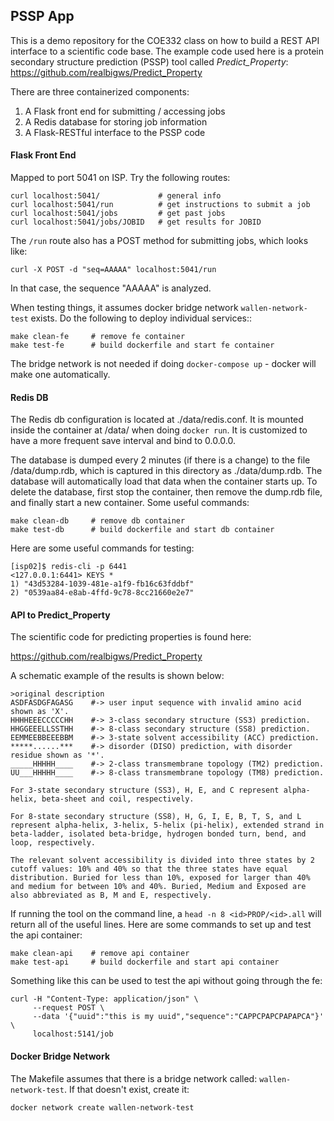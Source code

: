 ## PSSP App

This is a demo repository for the COE332 class on how to build a REST API interface to a
scientific code base. The example code used here is a protein secondary structure
prediction (PSSP) tool called *Predict_Property*: https://github.com/realbigws/Predict_Property

There are three containerized components:

1) A Flask front end for submitting / accessing jobs
2) A Redis database for storing job information
3) A Flask-RESTful interface to the PSSP code


#### Flask Front End

Mapped to port 5041 on ISP. Try the following routes:

```
curl localhost:5041/             # general info
curl localhost:5041/run          # get instructions to submit a job
curl localhost:5041/jobs         # get past jobs
curl localhost:5041/jobs/JOBID   # get results for JOBID
```

The `/run` route also has a POST method for submitting jobs, which looks like:

```
curl -X POST -d "seq=AAAAA" localhost:5041/run
```

In that case, the sequence "AAAAA" is analyzed.

When testing things, it assumes docker bridge network `wallen-network-test` exists.
Do the following to deploy individual services::

```
make clean-fe     # remove fe container
make test-fe      # build dockerfile and start fe container
```

The bridge network is not needed if doing `docker-compose up` - docker will make
one automatically.


#### Redis DB

The Redis db configuration is located at ./data/redis.conf. It is mounted
inside the container at /data/ when doing `docker run`. It is customized to have
a more frequent save interval and bind to 0.0.0.0.

The database is dumped every 2 minutes (if there is a change) to the file
/data/dump.rdb, which is captured in this directory as ./data/dump.rdb. The
database will automatically load that data when the container starts up. To 
delete the database, first stop the container, then remove the dump.rdb file,
and finally start a new container. Some useful commands:

```
make clean-db     # remove db container
make test-db      # build dockerfile and start db container
```

Here are some useful commands for testing:

```
[isp02]$ redis-cli -p 6441
<127.0.0.1:6441> KEYS *
1) "43d53284-1039-481e-a1f9-fb16c63fddbf" 
2) "0539aa84-e8ab-4ffd-9c78-8cc21660e2e7" 
```


#### API to Predict_Property

The scientific code for predicting properties is found here:

https://github.com/realbigws/Predict_Property

A schematic example of the results is shown below:
```
>original description
ASDFASDGFAGASG    #-> user input sequence with invalid amino acid shown as 'X'.
HHHHEEECCCCCHH    #-> 3-class secondary structure (SS3) prediction.
HHGGEEELLSSTHH    #-> 8-class secondary structure (SS8) prediction.
EEMMEEBBEEEBBM    #-> 3-state solvent accessibility (ACC) prediction.
*****......***    #-> disorder (DISO) prediction, with disorder residue shown as '*'.
_____HHHHH____    #-> 2-class transmembrane topology (TM2) prediction.               
UU___HHHHH____    #-> 8-class transmembrane topology (TM8) prediction.               

For 3-state secondary structure (SS3), H, E, and C represent alpha-helix, beta-sheet and coil, respectively.

For 8-state secondary structure (SS8), H, G, I, E, B, T, S, and L represent alpha-helix, 3-helix, 5-helix (pi-helix), extended strand in beta-ladder, isolated beta-bridge, hydrogen bonded turn, bend, and loop, respectively.

The relevant solvent accessibility is divided into three states by 2 cutoff values: 10% and 40% so that the three states have equal distribution. Buried for less than 10%, exposed for larger than 40% and medium for between 10% and 40%. Buried, Medium and Exposed are also abbreviated as B, M and E, respectively.
```

If running the tool on the command line, a `head -n 8 <id>PROP/<id>.all` will
return all of the useful lines. Here are some commands to set up and test the
api container:

```
make clean-api    # remove api container
make test-api     # build dockerfile and start api container
```

Something like this can be used to test the api without going through the fe:

```
curl -H "Content-Type: application/json" \
     --request POST \
     --data '{"uuid":"this is my uuid","sequence":"CAPPCPAPCPAPAPCA"}' \
     localhost:5141/job
```


#### Docker Bridge Network

The Makefile assumes that there is a bridge network called:
`wallen-network-test`. If that doesn't exist, create it:

```
docker network create wallen-network-test
```

